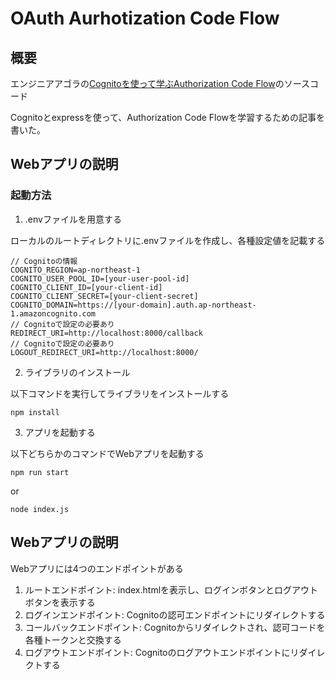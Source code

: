 # OAuth Aurhotization Code Flow

## 概要

エンジニアアゴラの[Cognitoを使って学ぶAuthorization Code Flow](https://www.engineer-agora.com/post/20241230-oauth-authorization-flow)のソースコード

Cognitoとexpressを使って、Authorization Code Flowを学習するための記事を書いた。

## Webアプリの説明

### 起動方法

1. .envファイルを用意する

ローカルのルートディレクトリに.envファイルを作成し、各種設定値を記載する

```
// Cognitoの情報
COGNITO_REGION=ap-northeast-1
COGNITO_USER_POOL_ID=[your-user-pool-id]
COGNITO_CLIENT_ID=[your-client-id]
COGNITO_CLIENT_SECRET=[your-client-secret]
COGNITO_DOMAIN=https://[your-domain].auth.ap-northeast-1.amazoncognito.com
// Cognitoで設定の必要あり
REDIRECT_URI=http://localhost:8000/callback
// Cognitoで設定の必要あり
LOGOUT_REDIRECT_URI=http://localhost:8000/
```

2. ライブラリのインストール

以下コマンドを実行してライブラリをインストールする

```
npm install
```

3. アプリを起動する

以下どちらかのコマンドでWebアプリを起動する

```
npm run start
```

or

```
node index.js
```

## Webアプリの説明

Webアプリには4つのエンドポイントがある

1. ルートエンドポイント: index.htmlを表示し、ログインボタンとログアウトボタンを表示する
2. ログインエンドポイント: Cognitoの認可エンドポイントにリダイレクトする
3. コールバックエンドポイント: Cognitoからリダイレクトされ、認可コードを各種トークンと交換する
4. ログアウトエンドポイント: Cognitoのログアウトエンドポイントにリダイレクトする
